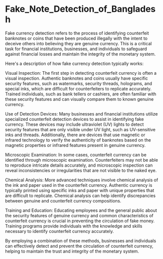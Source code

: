 # Fake_Note_Detection_of_Bangladesh

Fake currency detection refers to the process of identifying counterfeit banknotes or coins that have been produced illegally with the intent to deceive others into believing they are genuine currency. This is a critical task for financial institutions, businesses, and individuals to safeguard against financial losses and maintain the integrity of the monetary system.

Here's a description of how fake currency detection typically works:

Visual Inspection: The first step in detecting counterfeit currency is often a visual inspection. Authentic banknotes and coins usually have specific security features, such as watermarks, security threads, holograms, and special inks, which are difficult for counterfeiters to replicate accurately. Trained individuals, such as bank tellers or cashiers, are often familiar with these security features and can visually compare them to known genuine currency.

Use of Detection Devices: Many businesses and financial institutions utilize specialized counterfeit detection devices to assist in identifying fake currency. These devices may include ultraviolet (UV) lights to detect security features that are only visible under UV light, such as UV-sensitive inks and threads. Additionally, there are devices that use magnetic or infrared technology to verify the authenticity of banknotes based on the magnetic properties or infrared features present in genuine currency.

Microscopic Examination: In some cases, counterfeit currency can be identified through microscopic examination. Counterfeiters may not be able to reproduce intricate details accurately, and microscopic inspection can reveal inconsistencies or irregularities that are not visible to the naked eye.

Chemical Analysis: More advanced techniques involve chemical analysis of the ink and paper used in the counterfeit currency. Authentic currency is typically printed using specific inks and paper with unique properties that are difficult to replicate. Chemical analysis can help identify discrepancies between genuine and counterfeit currency compositions.

Training and Education: Educating employees and the general public about the security features of genuine currency and common characteristics of counterfeit currency is crucial in preventing the circulation of fake money. Training programs provide individuals with the knowledge and skills necessary to identify counterfeit currency accurately.

By employing a combination of these methods, businesses and individuals can effectively detect and prevent the circulation of counterfeit currency, helping to maintain the trust and integrity of the monetary system.
